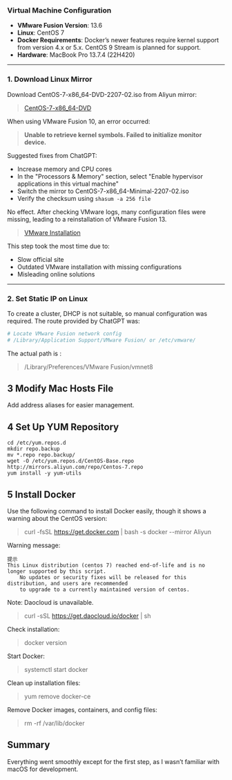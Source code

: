 ### Virtual Machine Configuration

- **VMware Fusion Version**: 13.6  
- **Linux**: CentOS 7  
- **Docker Requirements**: Docker’s newer features require kernel support from version 4.x or 5.x. CentOS 9 Stream is planned for support.  
- **Hardware**: MacBook Pro 13.7.4 (22H420)  

---

### 1. Download Linux Mirror

Download CentOS-7-x86_64-DVD-2207-02.iso from Aliyun mirror:

> [CentOS-7-x86_64-DVD](https://mirrors.aliyun.com/centos/7/isos/x86_64/?spm=a2c6h.25603864.0.0.7cf64511v2QVXt)

When using VMware Fusion 10, an error occurred:

> **Unable to retrieve kernel symbols. Failed to initialize monitor device.**

Suggested fixes from ChatGPT:
- Increase memory and CPU cores
- In the "Processors & Memory" section, select "Enable hypervisor applications in this virtual machine"
- Switch the mirror to CentOS-7-x86_64-Minimal-2207-02.iso
- Verify the checksum using `shasum -a 256 file`

No effect. After checking VMware logs, many configuration files were missing, leading to a reinstallation of VMware Fusion 13.

> [VMware Installation](https://search.ddooo.com/search.html?wd=vmware%20fusion)

This step took the most time due to:
- Slow official site
- Outdated VMware installation with missing configurations
- Misleading online solutions

---

### 2. Set Static IP on Linux

To create a cluster, DHCP is not suitable, so manual configuration was required. The route provided by ChatGPT was:

```bash
# Locate VMware Fusion network config
# /Library/Application Support/VMware Fusion/ or /etc/vmware/
```
The actual path is :

> /Library/Preferences/VMware Fusion/vmnet8

## 3 Modify Mac Hosts File

Add address aliases for easier management.

## 4 Set Up YUM Repository

```
cd /etc/yum.repos.d
mkdir repo.backup
mv *.repo repo.backup/
wget -O /etc/yum.repos.d/CentOS-Base.repo http://mirrors.aliyun.com/repo/Centos-7.repo
yum install -y yum-utils
```

## 5 Install Docker 

Use the following command to install Docker easily, though it shows a warning about the CentOS version:

> curl -fsSL https://get.docker.com | bash -s docker --mirror Aliyun

Warning message:

```
提示
This Linux distribution (centos 7) reached end-of-life and is no longer supported by this script.
    No updates or security fixes will be released for this distribution, and users are recommended
    to upgrade to a currently maintained version of centos.
```
Note: Daocloud is unavailable.

> curl -sSL https://get.daocloud.io/docker | sh

Check installation:

>  docker version

Start Docker:

> systemctl start docker

Clean up installation files:

> yum remove docker-ce

Remove Docker images, containers, and config files:

> rm -rf /var/lib/docker


## Summary

Everything went smoothly except for the first step, as I wasn’t familiar with macOS for development.

